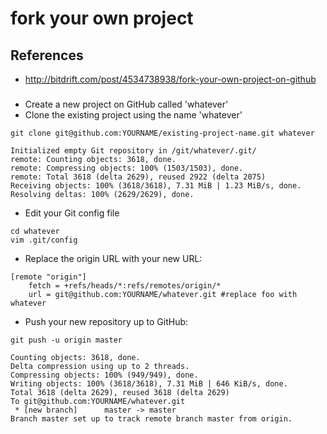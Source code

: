 # fork your own project

## References
* http://bitdrift.com/post/4534738938/fork-your-own-project-on-github

##### 
* Create a new project on GitHub called 'whatever’
* Clone the existing project using the name 'whatever'
```
git clone git@github.com:YOURNAME/existing-project-name.git whatever
```
```
Initialized empty Git repository in /git/whatever/.git/
remote: Counting objects: 3618, done.
remote: Compressing objects: 100% (1503/1503), done.
remote: Total 3618 (delta 2629), reused 2922 (delta 2075)
Receiving objects: 100% (3618/3618), 7.31 MiB | 1.23 MiB/s, done.
Resolving deltas: 100% (2629/2629), done.
```
* Edit your Git config file
```
cd whatever
vim .git/config
```
* Replace the origin URL with your new URL:
```
[remote "origin"]
    fetch = +refs/heads/*:refs/remotes/origin/*
    url = git@github.com:YOURNAME/whatever.git #replace foo with whatever
```
* Push your new repository up to GitHub:
```
git push -u origin master
```
```
Counting objects: 3618, done.
Delta compression using up to 2 threads.
Compressing objects: 100% (949/949), done.
Writing objects: 100% (3618/3618), 7.31 MiB | 646 KiB/s, done.
Total 3618 (delta 2629), reused 3618 (delta 2629)
To git@github.com:YOURNAME/whatever.git
 * [new branch]      master -> master
Branch master set up to track remote branch master from origin.
```
